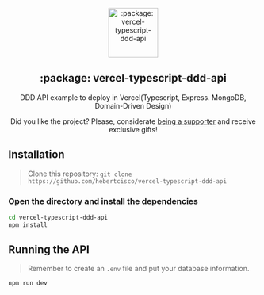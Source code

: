 <p align="center">
 <img width="100px" src="https://raw.githubusercontent.com/microsoft/TypeScript-Website/f407e1ae19e5e990d9901ac8064a32a8cc60edf0/packages/typescriptlang-org/static/branding/ts-logo-512.svg" align="center" alt=":package: vercel-typescript-ddd-api" />
 <h2 align="center">:package: vercel-typescript-ddd-api</h2>
 <p align="center">DDD API example to deploy in Vercel(Typescript, Express. MongoDB, Domain-Driven Design)</p>
</p>

<p align="center">Did you like the project? Please, considerate <a href="https://github.com/hebertcisco/hebertcisco/blob/main/.github/patreon.md">being a supporter</a> and receive exclusive gifts!
 </p>

## Installation

> Clone this repository: `git clone https://github.com/hebertcisco/vercel-typescript-ddd-api`

### Open the directory and install the dependencies

```bash
cd vercel-typescript-ddd-api
npm install
```

## Running the API

> Remember to create an `.env` file and put your database information.

```sh
npm run dev
```
